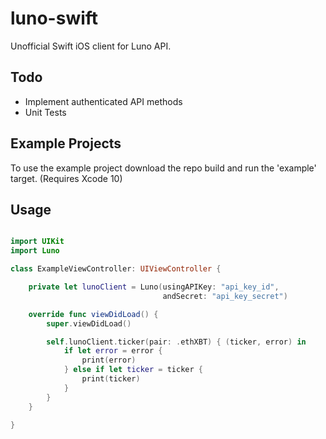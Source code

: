 # luno-swift

Unofficial Swift iOS client for Luno API.

## Todo

- Implement authenticated API methods
- Unit Tests

## Example Projects

To use the example project download the repo build and run the 'example' target. (Requires Xcode 10)

## Usage

```swift

import UIKit
import Luno

class ExampleViewController: UIViewController {

    private let lunoClient = Luno(usingAPIKey: "api_key_id",
                                  andSecret: "api_key_secret")

    override func viewDidLoad() {
        super.viewDidLoad()

        self.lunoClient.ticker(pair: .ethXBT) { (ticker, error) in
            if let error = error {
                print(error)
            } else if let ticker = ticker {
                print(ticker)
            }
        }
    }

}

```
